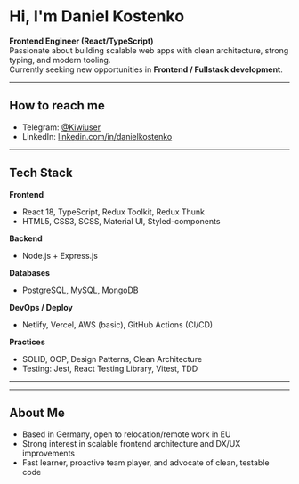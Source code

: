 # Hi, I'm Daniel Kostenko

**Frontend Engineer (React/TypeScript)**  
Passionate about building scalable web apps with clean architecture, strong typing, and modern tooling.  
Currently seeking new opportunities in **Frontend / Fullstack development**.

---

## How to reach me
- Telegram: [@Kiwiuser](https://t.me/Kiwiuser)  
- LinkedIn: [linkedin.com/in/danielkostenko](https://de.linkedin.com/in/danielkostenko)  
---

## Tech Stack

**Frontend**
- React 18, TypeScript, Redux Toolkit, Redux Thunk  
- HTML5, CSS3, SCSS, Material UI, Styled-components  

**Backend**
- Node.js + Express.js  

**Databases**
- PostgreSQL, MySQL, MongoDB  

**DevOps / Deploy**
- Netlify, Vercel, AWS (basic), GitHub Actions (CI/CD)  

**Practices**
- SOLID, OOP, Design Patterns, Clean Architecture  
- Testing: Jest, React Testing Library, Vitest, TDD  

---

---

## About Me
- Based in Germany, open to relocation/remote work in EU  
- Strong interest in scalable frontend architecture and DX/UX improvements  
- Fast learner, proactive team player, and advocate of clean, testable code
